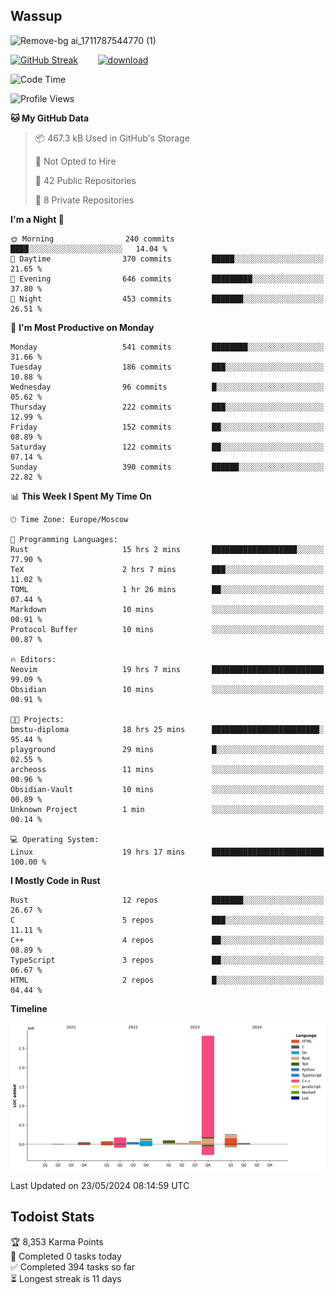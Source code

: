 ## Wassup

![Remove-bg ai_1711787544770 (1)](https://github.com/archeoss/archeoss/assets/68448737/e31def6e-524e-4c2b-930d-f672afbf4b77)

<!--
-->

[![GitHub Streak](http://github-readme-streak-stats.herokuapp.com?user=archeoss&theme=shades-of-purple&hide_border=true&date_format=j%20M%5B%20Y%5D)](https://git.io/streak-stats)&nbsp;&nbsp;&nbsp;&nbsp;&nbsp;&nbsp;&nbsp;&nbsp;[![download](https://user-images.githubusercontent.com/68448737/147796309-d8b65b1d-4dde-40d9-b03a-2b42aaa6cd43.jpeg)
](http://bmstu.ru/)

<!--START_SECTION:waka-->
![Code Time](http://img.shields.io/badge/Code%20Time-2%2C733%20hrs%2011%20mins-blue)

![Profile Views](http://img.shields.io/badge/Profile%20Views-4-blue)

**🐱 My GitHub Data** 

> 📦 467.3 kB Used in GitHub's Storage 
 > 
> 🚫 Not Opted to Hire
 > 
> 📜 42 Public Repositories 
 > 
> 🔑 8 Private Repositories 
 > 
**I'm a Night 🦉** 

```text
🌞 Morning                240 commits         ████░░░░░░░░░░░░░░░░░░░░░   14.04 % 
🌆 Daytime                370 commits         █████░░░░░░░░░░░░░░░░░░░░   21.65 % 
🌃 Evening                646 commits         █████████░░░░░░░░░░░░░░░░   37.80 % 
🌙 Night                  453 commits         ███████░░░░░░░░░░░░░░░░░░   26.51 % 
```
📅 **I'm Most Productive on Monday** 

```text
Monday                   541 commits         ████████░░░░░░░░░░░░░░░░░   31.66 % 
Tuesday                  186 commits         ███░░░░░░░░░░░░░░░░░░░░░░   10.88 % 
Wednesday                96 commits          █░░░░░░░░░░░░░░░░░░░░░░░░   05.62 % 
Thursday                 222 commits         ███░░░░░░░░░░░░░░░░░░░░░░   12.99 % 
Friday                   152 commits         ██░░░░░░░░░░░░░░░░░░░░░░░   08.89 % 
Saturday                 122 commits         ██░░░░░░░░░░░░░░░░░░░░░░░   07.14 % 
Sunday                   390 commits         ██████░░░░░░░░░░░░░░░░░░░   22.82 % 
```


📊 **This Week I Spent My Time On** 

```text
🕑︎ Time Zone: Europe/Moscow

💬 Programming Languages: 
Rust                     15 hrs 2 mins       ███████████████████░░░░░░   77.90 % 
TeX                      2 hrs 7 mins        ███░░░░░░░░░░░░░░░░░░░░░░   11.02 % 
TOML                     1 hr 26 mins        ██░░░░░░░░░░░░░░░░░░░░░░░   07.44 % 
Markdown                 10 mins             ░░░░░░░░░░░░░░░░░░░░░░░░░   00.91 % 
Protocol Buffer          10 mins             ░░░░░░░░░░░░░░░░░░░░░░░░░   00.87 % 

🔥 Editors: 
Neovim                   19 hrs 7 mins       █████████████████████████   99.09 % 
Obsidian                 10 mins             ░░░░░░░░░░░░░░░░░░░░░░░░░   00.91 % 

🐱‍💻 Projects: 
bmstu-diploma            18 hrs 25 mins      ████████████████████████░   95.44 % 
playground               29 mins             █░░░░░░░░░░░░░░░░░░░░░░░░   02.55 % 
archeoss                 11 mins             ░░░░░░░░░░░░░░░░░░░░░░░░░   00.96 % 
Obsidian-Vault           10 mins             ░░░░░░░░░░░░░░░░░░░░░░░░░   00.89 % 
Unknown Project          1 min               ░░░░░░░░░░░░░░░░░░░░░░░░░   00.14 % 

💻 Operating System: 
Linux                    19 hrs 17 mins      █████████████████████████   100.00 % 
```

**I Mostly Code in Rust** 

```text
Rust                     12 repos            ███████░░░░░░░░░░░░░░░░░░   26.67 % 
C                        5 repos             ███░░░░░░░░░░░░░░░░░░░░░░   11.11 % 
C++                      4 repos             ██░░░░░░░░░░░░░░░░░░░░░░░   08.89 % 
TypeScript               3 repos             ██░░░░░░░░░░░░░░░░░░░░░░░   06.67 % 
HTML                     2 repos             █░░░░░░░░░░░░░░░░░░░░░░░░   04.44 % 
```



**Timeline**

![Lines of Code chart](https://raw.githubusercontent.com/archeoss/archeoss/master/assets/bar_graph.png)


 Last Updated on 23/05/2024 08:14:59 UTC
<!--END_SECTION:waka-->

## Todoist Stats

<!-- TODO-IST:START -->
🏆  8,353 Karma Points           
🌸  Completed 0 tasks today           
✅  Completed 394 tasks so far           
⏳  Longest streak is 11 days
<!-- TODO-IST:END -->
